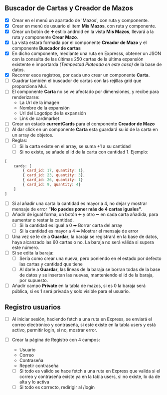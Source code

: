 
## Buscador de Cartas y Creador de Mazos

- [x] Crear en el menú un apartado de 'Mazos', con ruta y componente.
- [x] Crear en menú de usuario el item **Mis Mazos**, con ruta y componente.
- [x] Crear un botón de ➕ estilo android en la vista **Mis Mazos**, llevará a la ruta y componente **Crear Mazo**.
- [x] La vista estará formada por el componente **Creador de Mazo** y el componente **Buscador de cartas**
- [x] En dicho componente, mediante una ruta en Expresss, obtener un JSON con la consulta de las últimas 250 cartas de la última expansión existente e importarda *(Tempestad Plateada en este caso)* de la base de datos.
- [x] Recorrer esos registros, por cada uno crear un componente **Carta**.
- [ ] Cuadrar también el buscador de cartas con las rejillas grid que proporciona Mui.
- [ ] El componente **Carta** no se ve afectado por dimensiones, y recibe para renderizarse:
    - La Url de la imagen
    - Nombre de la expansión
    - Url del Logotipo de la expansión
    - Link de cardmarket
- [ ] Crear un estado **currentCards** para el componente **Creador de Mazo**
- [ ] Al dar click en un componente **Carta** esta guardará su id de la carta en un array de objetos.
- [ ] Reglas:
  - [ ] Si la carta existe en el array, se suma +1 a su cantidad
  - [ ] Si no existe, se añade el id de la carta con cantidad 1. Ejemplo:
 
```js
[
    cards: [
        { card_id: 17, quantity: 1},
        { card_id: 23, quantity: 3},
        { card_id: 26, quantity: 1}
        { card_id: 9, quantity: 4}
    ]
]
```
- [ ] Si al añadir una carta la cantidad es mayor a 4, no dejar y mostrar mensaje de error **"No puedes poner más de 4 cartas iguales"**.
- [ ] Añadir de igual forma, un botón ➕ y otro ➖ en cada carta añadida, para aumentar o restar la cantidad.
  - [ ] Si la cantidad es igual a 0 ➡ Borrar carta del array
  - [ ] Si la cantidad es mayor a 4 ➡ Mostrar el mensaje de error
- [ ] Una vez se le de a **Guardar**, la baraja se registrará en la base de datos, haya alcanzado las 60 cartas o no. La baraja no será válida si supera este número.
- [ ] Si se edita la baraja:
  - [ ] Sería como crear una nueva, pero poniendo en el estado por defecto las cartas y cantidad que tiene
  - [ ] Al darle a **Guardar**, las líneas de la baraja se borran todas de la base de datos y se insertan las nuevas, manteniendo el id de la baraja, por supuesto.
- [ ] Añadir campo **Private** en la tabla de mazos, si es 0 la baraja será pública, si es 1 será privada y solo visible para el usuario.

## Registro usuarios

- [ ] Al iniciar sesión, haciendo fetch a una ruta en Express, se enviará el correo electrónico y contraseña, si este existe en la tabla users y está activo, permitir login, si no, mostrar error.
- [ ] Crear la página de Registro con 4 campos:
    - Usuario
    - Correo
    - Contraseña
    - Repetir contraseña

    - [ ] Si todo es válido se hace fetch a una ruta en Express que valida si el correo y contraseña existe ya en la tabla users, si no existe, lo da de alta y lo activa
    - [ ] Si todo es correcto, redirigir al /login